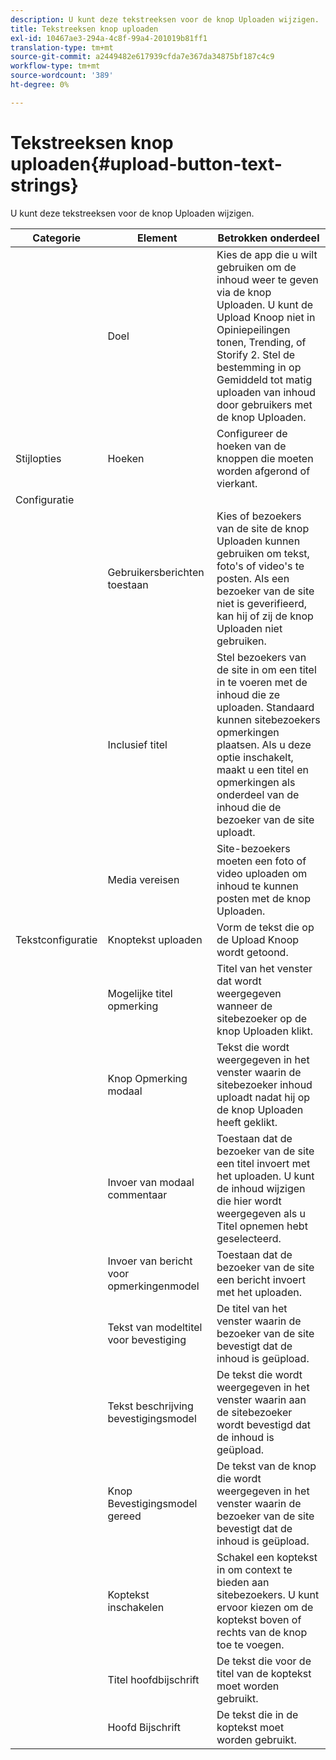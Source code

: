```yaml
---
description: U kunt deze tekstreeksen voor de knop Uploaden wijzigen.
title: Tekstreeksen knop uploaden
exl-id: 10467ae3-294a-4c8f-99a4-201019b81ff1
translation-type: tm+mt
source-git-commit: a2449482e617939cfda7e367da34875bf187c4c9
workflow-type: tm+mt
source-wordcount: '389'
ht-degree: 0%

---
```


# Tekstreeksen knop uploaden{#upload-button-text-strings}

U kunt deze tekstreeksen voor de knop Uploaden wijzigen.



| Categorie | Element | Betrokken onderdeel |
|---|---|---|
|  | Doel | Kies de app die u wilt gebruiken om de inhoud weer te geven via de knop Uploaden. U kunt de Upload Knoop niet in Opiniepeilingen tonen, Trending, of Storify 2. Stel de bestemming in op Gemiddeld tot matig uploaden van inhoud door gebruikers met de knop Uploaden. |
| Stijlopties | Hoeken | Configureer de hoeken van de knoppen die moeten worden afgerond of vierkant. |
| Configuratie |  |  |
|  | Gebruikersberichten toestaan | Kies of bezoekers van de site de knop Uploaden kunnen gebruiken om tekst, foto&#39;s of video&#39;s te posten. Als een bezoeker van de site niet is geverifieerd, kan hij of zij de knop Uploaden niet gebruiken. |
|  | Inclusief titel | Stel bezoekers van de site in om een titel in te voeren met de inhoud die ze uploaden. Standaard kunnen sitebezoekers opmerkingen plaatsen. Als u deze optie inschakelt, maakt u een titel en opmerkingen als onderdeel van de inhoud die de bezoeker van de site uploadt. |
|  | Media vereisen | Site-bezoekers moeten een foto of video uploaden om inhoud te kunnen posten met de knop Uploaden. |
| Tekstconfiguratie | Knoptekst uploaden | Vorm de tekst die op de Upload Knoop wordt getoond. |
|  | Mogelijke titel opmerking | Titel van het venster dat wordt weergegeven wanneer de sitebezoeker op de knop Uploaden klikt. |
|  | Knop Opmerking modaal | Tekst die wordt weergegeven in het venster waarin de sitebezoeker inhoud uploadt nadat hij op de knop Uploaden heeft geklikt. |
|  | Invoer van modaal commentaar | Toestaan dat de bezoeker van de site een titel invoert met het uploaden. U kunt de inhoud wijzigen die hier wordt weergegeven als u Titel opnemen hebt geselecteerd. |
|  | Invoer van bericht voor opmerkingenmodel | Toestaan dat de bezoeker van de site een bericht invoert met het uploaden. |
|  | Tekst van modeltitel voor bevestiging | De titel van het venster waarin de bezoeker van de site bevestigt dat de inhoud is geüpload. |
|  | Tekst beschrijving bevestigingsmodel | De tekst die wordt weergegeven in het venster waarin aan de sitebezoeker wordt bevestigd dat de inhoud is geüpload. |
|  | Knop Bevestigingsmodel gereed | De tekst van de knop die wordt weergegeven in het venster waarin de bezoeker van de site bevestigt dat de inhoud is geüpload. |
|  | Koptekst inschakelen | Schakel een koptekst in om context te bieden aan sitebezoekers. U kunt ervoor kiezen om de koptekst boven of rechts van de knop toe te voegen. |
|  | Titel hoofdbijschrift | De tekst die voor de titel van de koptekst moet worden gebruikt. |
|  | Hoofd Bijschrift | De tekst die in de koptekst moet worden gebruikt. |
